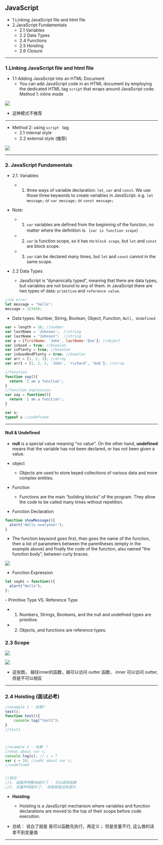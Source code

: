 ## JavaScript


- 1.Linking JavaScript file and html file
- 2.JavaScript Fundamentals
  - 2.1 Variables
  - 2.2 Data Types
  - 2.4 Functions
  - 2.5 Hoisting
  - 2.6 Closure

---


### 1.Linking JavaScript file and html file

- 1.1 Adding JavaScript into an HTML Document
  - You can add JavaScript code in an HTML document by employing the dedicated HTML tag 
    `script` that wraps around JavaScript code.
    Method 1: inline mode

![](img/2020-08-22-13-12-34.png)

- 这种模式不推荐

---


- Method 2: using `script ` tag
  - 2.1 internal style
  - 2.2 external style (推荐)

![](img/2020-08-22-13-13-41.png)

---


### 2. JavaScript Fundamentals

- 2.1. Variables
  - 1. three ways of variable declaration: `let`, `var` and `const`.
    We use those three keywords to create variables in JavaScript.
    e.g. `let message;` or `var message;` or `const message;`

- Note:
  - 1. `var` variables are defined from the beginning of the function, no matter where 
    the definition is.（`var is function scope`）
  - 2.	`var` is function scope, so it has no `block scope`, but `let` and `const` are block scope.
  - 3. `var` can be declared many times, but `let` and `const` cannot in the same scope.


- 2.2 Data Types
  - JavaScript is “dynamically typed”, meaning that there are data types, but variables are not bound to 
    any of them. In JavaScript there are two types of data: `primitive` and `reference value`.

```js
//no error
let message = "hello";
message = 123456;
```

- Data types: Number, String, Boolean, Object, Function, `Null, Undefined`

```js
var = length = 16; //number
var lastName = 'Johnson';  //string
var lastName = "Johnson";  //string
var p = {firstName: 'John', lastName:'Doe'}; //object
var isGood = true; //booelan
var isPlenty = true; //booelan
var isGoodAndPlenty = true; //booelan
var arr = [1, 2, 3]; //array
var arr1 = [1, 2, 3, 'John', 'richard', 'bob']; //array

//function
function say(){
  return 'I am a function';
}
//function expression
var say = function(){
  return 'I am a function';
}

var u;
typeof u //undefined
```

---

#### Null & Undefined

- **null** is a special value meaning "no value". On the other hand, **undefined** means that the variable 
  has not been declared, or has not been given a value.


- object
  - Objects are used to store keyed collections of various data and more complex entities.


- Function
  - Functions are the main “building blocks” of the program. They allow the code to be called 
    many times without repetition.


- Function Declaration


```js
function showMessage(){
  alert('Hello everyone!');
}
```

- The function keyword goes first, then goes the name of the function, then a list of parameters between 
  the parentheses (empty in the example above) and finally the code of the function, also named 
  “the function body”, between curly braces.

![](img/2020-08-30-20-57-36.png)  


- Function Expression

```js
let sayHi = function(){
  alert("Hello");
};
```

- Primitive Type VS. Reference Type
  - 1. Numbers, Strings, Booleans, and the null and undefined types are primitive. 
  - 2. Objects, and functions are reference types.




### 2.3 Scope

![](img/2020-08-30-21-04-00.png)


![](img/2020-08-30-21-09-49.png)

- 这张图， 越往inner的函数，越可以访问 outter 函数， inner 可以访问 outter, 但是不可以相反

---


### 2.4 Hoisting (面试必考)

```js
//example 1 - 结果?
test();
function test(){
    console.log("test1");
}
//test1



//example 2 - 结果 ？
//what about var c;
console.log(c); // c = ?
var c = 10; //waht about var c;
//undefined


//结论：
//1. 函数声明整体提升了 - 可以调用函数
//2. 变量声明提升了， 但是赋值没有提升
```

- **Hoisting**
  - Hoisting is a JavaScript mechanism where variables and function declarations 
    are moved to the top of their scope before code execution.

- 总结： 说白了就是 我可以函数先执行，再定义； 但是变量不行, 这么做的话拿不到变量值

---





















